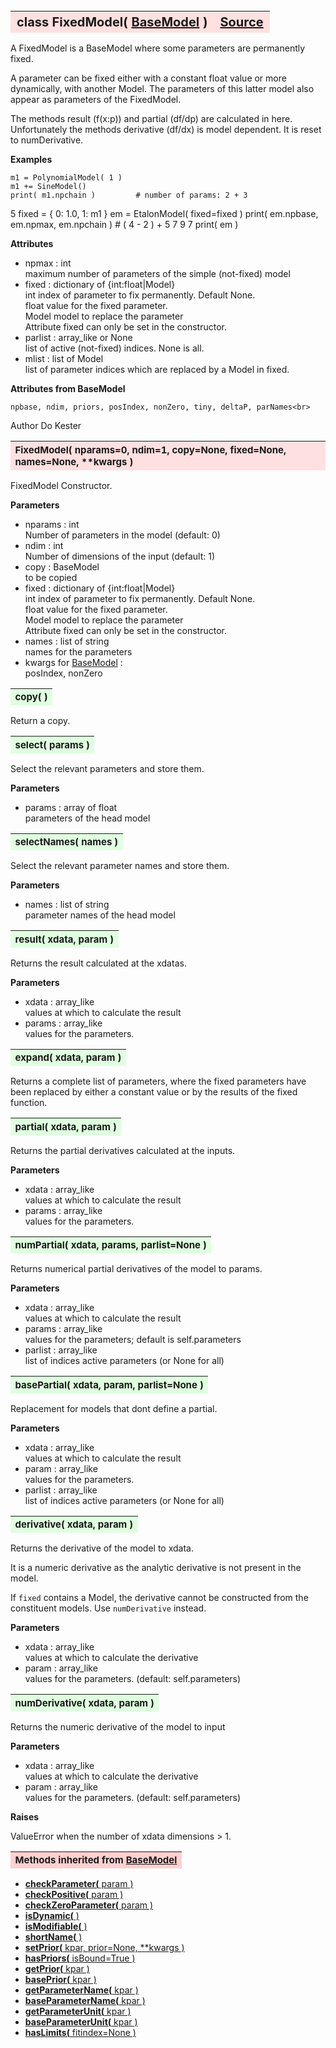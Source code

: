 ---
---
<br><br><br>

<a name="FixedModel"></a>
<table><thead style="background-color:#FFE0E0; width:100%; font-size:20px"><tr><th style="text-align:left">
<strong>class FixedModel(</strong> <a href="./BaseModel.html">BaseModel</a> )</th><th style="text-align:right"><a href=https://github.com/dokester/BayesicFitting/blob/master/BayesicFitting/source/FixedModel.py target=_blank>Source</a></th></tr></thead></table>
<p>

A FixedModel is a BaseModel where some parameters are permanently fixed.

A parameter can be fixed either with a constant float value or more
dynamically, with another Model. The parameters of this latter model
also appear as parameters of the FixedModel.

The methods result (f(x:p)) and partial (df/dp) are calculated
in here.
Unfortunately the methods derivative (df/dx) is model dependent.
It is reset to numDerivative.

<b>Examples</b>

    m1 = PolynomialModel( 1 )
    m1 += SineModel()
    print( m1.npchain )         # number of params: 2 + 3
5
    fixed = { 0: 1.0, 1: m1 }
    em = EtalonModel( fixed=fixed )
    print( em.npbase, em.npmax, em.npchain )          # ( 4 - 2 ) + 5
7 9 7
    print( em )

<b>Attributes</b>

* npmax  :  int<br>
    maximum number of parameters of the simple (not-fixed) model<br>
* fixed  :  dictionary of {int:float|Model}<br>
    int     index of parameter to fix permanently. Default None.<br>
    float   value for the fixed parameter.<br>
    Model   model to replace the parameter<br>
    Attribute fixed can only be set in the constructor.<br>
* parlist  :  array_like or None<br>
    list of active (not-fixed) indices. None is all.<br>
* mlist  :  list of Model<br>
    list of parameter indices which are replaced by a Model in fixed.<br>

<b>Attributes from BaseModel</b>

    npbase, ndim, priors, posIndex, nonZero, tiny, deltaP, parNames<br>

Author       Do Kester


<a name="FixedModel"></a>
<table><thead style="background-color:#FFE0E0; width:100%; font-size:15px"><tr><th style="text-align:left">
<strong>FixedModel(</strong> nparams=0, ndim=1, copy=None, fixed=None,
 names=None, **kwargs ) 
</th></tr></thead></table>
<p>

FixedModel Constructor.

<b>Parameters</b>

* nparams  :  int<br>
    Number of parameters in the model (default: 0)<br>
* ndim  :  int<br>
    Number of dimensions of the input (default: 1)<br>
* copy  :  BaseModel<br>
    to be copied<br>
* fixed  :  dictionary of {int:float|Model}<br>
    int     index of parameter to fix permanently. Default None.<br>
    float   value for the fixed parameter.<br>
    Model   model to replace the parameter<br>
    Attribute fixed can only be set in the constructor.<br>
* names  :  list of string<br>
    names for the parameters<br>
* kwargs for [BaseModel](./BaseModel.md)  : <br>
    posIndex, nonZero<br>


<a name="copy"></a>
<table><thead style="background-color:#E0FFE0; width:100%; font-size:15px"><tr><th style="text-align:left">
<strong>copy(</strong> ) 
</th></tr></thead></table>
<p>
Return a copy. 

<a name="select"></a>
<table><thead style="background-color:#E0FFE0; width:100%; font-size:15px"><tr><th style="text-align:left">
<strong>select(</strong> params ) 
</th></tr></thead></table>
<p>

Select the relevant parameters and store them.

<b>Parameters</b>

* params  :  array of float<br>
    parameters of the head model

<a name="selectNames"></a>
<table><thead style="background-color:#E0FFE0; width:100%; font-size:15px"><tr><th style="text-align:left">
<strong>selectNames(</strong> names ) 
</th></tr></thead></table>
<p>

Select the relevant parameter names and store them.

<b>Parameters</b>

* names  :  list of string<br>
    parameter names of the head model

<a name="result"></a>
<table><thead style="background-color:#E0FFE0; width:100%; font-size:15px"><tr><th style="text-align:left">
<strong>result(</strong> xdata, param )
</th></tr></thead></table>
<p>

Returns the result calculated at the xdatas.

<b>Parameters</b>

* xdata  :  array_like<br>
    values at which to calculate the result<br>
* params  :  array_like<br>
    values for the parameters.<br>


<a name="expand"></a>
<table><thead style="background-color:#E0FFE0; width:100%; font-size:15px"><tr><th style="text-align:left">
<strong>expand(</strong> xdata, param ) 
</th></tr></thead></table>
<p>

Returns a complete list of parameters, where the fixed parameters
have been replaced by either a constant value or by the results of
the fixed function.

<a name="partial"></a>
<table><thead style="background-color:#E0FFE0; width:100%; font-size:15px"><tr><th style="text-align:left">
<strong>partial(</strong> xdata, param )
</th></tr></thead></table>
<p>

Returns the partial derivatives calculated at the inputs.

<b>Parameters</b>

* xdata  :  array_like<br>
    values at which to calculate the result<br>
* params  :  array_like<br>
    values for the parameters.<br>


<a name="numPartial"></a>
<table><thead style="background-color:#E0FFE0; width:100%; font-size:15px"><tr><th style="text-align:left">
<strong>numPartial(</strong> xdata, params, parlist=None ) 
</th></tr></thead></table>
<p>

Returns numerical partial derivatives of the model to params.

<b>Parameters</b>

* xdata  :  array_like<br>
    values at which to calculate the result<br>
* params  :  array_like<br>
    values for the parameters; default is self.parameters<br>
* parlist  :  array_like<br>
    list of indices active parameters (or None for all)<br>


<a name="basePartial"></a>
<table><thead style="background-color:#E0FFE0; width:100%; font-size:15px"><tr><th style="text-align:left">
<strong>basePartial(</strong> xdata, param, parlist=None ) 
</th></tr></thead></table>
<p>

Replacement for models that dont define a partial.

<b>Parameters</b>

* xdata  :  array_like<br>
    values at which to calculate the result<br>
* param  :  array_like<br>
    values for the parameters.<br>
* parlist  :  array_like<br>
    list of indices active parameters (or None for all)<br>


<a name="derivative"></a>
<table><thead style="background-color:#E0FFE0; width:100%; font-size:15px"><tr><th style="text-align:left">
<strong>derivative(</strong> xdata, param ) 
</th></tr></thead></table>
<p>

Returns the derivative of the model to xdata.

It is a numeric derivative as the analytic derivative is not present
in the model.

If `fixed` contains a Model, the derivative cannot be constructed
from the constituent models. Use `numDerivative` instead.

<b>Parameters</b>

* xdata  :  array_like<br>
    values at which to calculate the derivative<br>
* param  :  array_like<br>
    values for the parameters. (default: self.parameters)<br>


<a name="numDerivative"></a>
<table><thead style="background-color:#E0FFE0; width:100%; font-size:15px"><tr><th style="text-align:left">
<strong>numDerivative(</strong> xdata, param ) 
</th></tr></thead></table>
<p>

Returns the numeric derivative of the model to input

<b>Parameters</b>

* xdata  :  array_like<br>
    values at which to calculate the derivative<br>
* param  :  array_like<br>
    values for the parameters. (default: self.parameters)<br>

<b>Raises</b>

ValueError when the number of xdata dimensions > 1.


<table><thead style="background-color:#FFD0D0; width:100%; font-size:15px"><tr><th style="text-align:left">
<strong>Methods inherited from</strong> <a href="./BaseModel.html">BaseModel</a></th></tr></thead></table>


* [<strong>checkParameter(</strong> param ) ](./BaseModel.md#checkParameter)
* [<strong>checkPositive(</strong> param ) ](./BaseModel.md#checkPositive)
* [<strong>checkZeroParameter(</strong> param )](./BaseModel.md#checkZeroParameter)
* [<strong>isDynamic(</strong> ) ](./BaseModel.md#isDynamic)
* [<strong>isModifiable(</strong> ) ](./BaseModel.md#isModifiable)
* [<strong>shortName(</strong> )](./BaseModel.md#shortName)
* [<strong>setPrior(</strong> kpar, prior=None, **kwargs ) ](./BaseModel.md#setPrior)
* [<strong>hasPriors(</strong> isBound=True ) ](./BaseModel.md#hasPriors)
* [<strong>getPrior(</strong> kpar ) ](./BaseModel.md#getPrior)
* [<strong>basePrior(</strong> kpar ) ](./BaseModel.md#basePrior)
* [<strong>getParameterName(</strong> kpar ) ](./BaseModel.md#getParameterName)
* [<strong>baseParameterName(</strong> kpar ) ](./BaseModel.md#baseParameterName)
* [<strong>getParameterUnit(</strong> kpar ) ](./BaseModel.md#getParameterUnit)
* [<strong>baseParameterUnit(</strong> kpar ) ](./BaseModel.md#baseParameterUnit)
* [<strong>hasLimits(</strong> fitindex=None ) ](./BaseModel.md#hasLimits)
